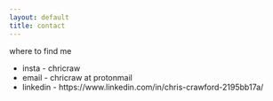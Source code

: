 ```yaml
---
layout: default
title: contact
---
```


<p>
    where to find me
    <ul>
        <li>insta - chricraw</li>
        <li>email - chricraw at protonmail</li>
        <li>linkedin - https://www.linkedin.com/in/chris-crawford-2195bb17a/</li>
    </ul>
</p>